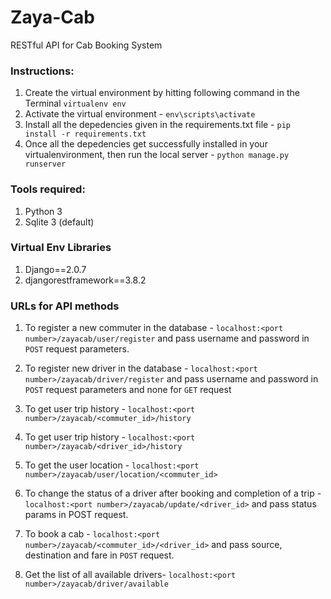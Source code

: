 # Zaya-Cab
RESTful API for Cab Booking System

### Instructions:
1. Create the virtual environment by hitting following command in the Terminal ```virtualenv env```
2. Activate the virtual environment - ```env\scripts\activate```
3. Install all the depedencies given in the requirements.txt file - ```pip install -r requirements.txt```
4. Once all the depedencies get successfully installed in your virtualenvironment, then run the local server - ```python manage.py runserver```


### Tools required:

1. Python 3
2. Sqlite 3 (default)

### Virtual Env Libraries

1. Django==2.0.7
2. djangorestframework==3.8.2

### URLs for API methods

1. To register a new commuter in the database - `localhost:<port number>/zayacab/user/register` and pass username and password in `POST` request parameters.

2. To register new driver in the database - `localhost:<port number>/zayacab/driver/register` and pass username and password in `POST` request parameters and none for `GET` request

3. To get user trip history - `localhost:<port number>/zayacab/<commuter_id>/history`

4. To get user trip history - `localhost:<port number>/zayacab/<driver_id>/history`

5. To get the user location - `localhost:<port number>/zayacab/user/location/<commuter_id>`

6. To change the status of a driver after booking and completion of a trip - `localhost:<port number>/zayacab/update/<driver_id>` and pass status params in POST request.

7. To book a cab - `localhost:<port number>/zayacab/<commuter_id>/<driver_id>` and pass source, destination and fare in `POST` request.

8. Get the list of all available drivers- `localhost:<port number>/zayacab/driver/available`

